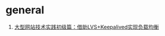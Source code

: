 # general #

1. [大型网站技术实践初级篇：借助LVS+Keepalived实现负载均衡](http://www.cnblogs.com/edisonchou/p/4281978.html)